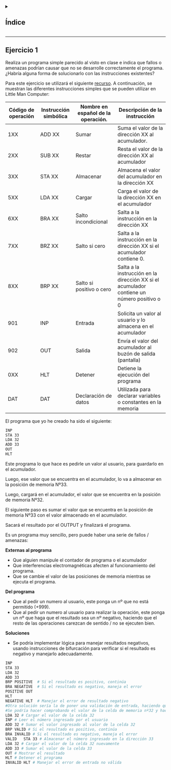 <details>
  <summary><h2>Índice</h2></summary>
  
 - [Introducción](#introducción)
</details>

---

## Ejercicio 1

Realiza un programa simple parecido al visto en clase e indica que fallos o amenazas podrían causar que no se desarrolle correctamente el programa. 
¿Habría alguna forma de solucionarlo con las instrucciones existentes? 

Para este ejercicio se utilizará el siguiente [recurso](https://peterhigginson.co.uk/lmc/?F5=19-Jun-25_16:11:29). 
A continuación, se muestran las diferentes instrucciones simples que se pueden utilizar en Little Man Computer:  


| Código de operación | Instrucción simbólica | Nombre en español de la operación. | Descripción de la instrucción                                                              |
| ------------------- | --------------------- | ---------------------------------- | ------------------------------------------------------------------------------------------ |
| 1XX                 | ADD XX                | Sumar                              | Suma el valor de la dirección XX al acumulador.                                            |
| 2XX                 | SUB XX                | Restar                             | Resta el valor de la dirección XX al acumulador                                            |
| 3XX                 | STA XX                | Almacenar                          | Almacena el valor del acumulador en la dirección XX                                        |
| 5XX                 | LDA XX                | Cargar                             | Carga el valor de la dirección XX en el acumulador                                         |
| 6XX                 | BRA XX                | Salto incondicional                | Salta a la instrucción en la dirección XX                                                  |
| 7XX                 | BRZ XX                | Salto si cero                      | Salta a la instrucción en la dirección XX si el acumulador contiene 0.                     |
| 8XX                 | BRP XX                | Salto si positivo o cero           | Salta a la instrucción en la dirección XX si el acumulador contiene un número positivo o 0 |
| 901                 | INP                   | Entrada                            | Solicita un valor al usuario y lo almacena en el acumulador                                |
| 902                 | OUT                   | Salida                             | Envía el valor del acumulador al buzón de salida (pantalla)                                |
| 0XX                 | HLT                   | Detener                            | Detiene la ejecución del programa                                                          |
| DAT                 | DAT                   | Declaración de datos               | Utilizada para declarar variables o constantes en la memoria                               |

El programa que yo he creado ha sido el siguiente:

```bash
INP 
STA 33 
LDA 32 
ADD 33 
OUT 
HLT 
```

Este programa lo que hace es pedirle un valor al usuario, para guardarlo en el acumulador. 

Luego, ese valor que se encuentra en el acumulador, lo va a almacenar en la posición de memoria Nº33. 

Luego, cargará en el acumulador, el valor que se encuentra en la posición de memoria Nº32. 

El siguiente paso es sumar el valor que se encuentra en la posición de memoria Nº33 con el valor almacenado en el acumulador. 

Sacará el resultado por el OUTPUT y finalizará el programa.

Es un programa muy sencillo, pero puede haber una serie de fallos / amenazas:


**Externas al programa**

- Que alguien manipule el contador de programa o el acumulador
- Que interferencias electromagnéticas afecten al funcionamiento del programa.
- Que se cambie el valor de las posiciones de memoria mientras se ejecuta el programa. 

**Del programa**

- Que al pedir un numero al usuario, este ponga un nº que no está permitido (+999).
- Que al pedir un numero al usuario para realizar la operación, este ponga un nº que haga que el resultado sea un nº negativo, haciendo que el resto de las operaciones carezcan de sentido / no se ejecuten bien. 

**Soluciones**

- Se podría implementar lógica para manejar resultados negativos, usando instrucciones de bifurcación para verificar si el resultado es negativo y manejarlo adecuadamente. 

```bash
INP 
STA 33 
LDA 32 
ADD 33 
BRP POSITIVE  # Si el resultado es positivo, continúa 
BRA NEGATIVE  # Si el resultado es negativo, maneja el error 
POSITIVE OUT 
HLT 
NEGATIVE HLT  # Manejar el error de resultado negativo 
#Otra solución sería la de poner una validación de entrada, haciendo que los valores ingresados estén dentro de un rango permitido. 
#Se podría hacer comprobando el valor de la celda de memoria nº32 y hacer que no se puedan ingresar #números que, al sumarlos con el valor de la celda nº32 superen el valor 999. 
LDA 32 # Cargar el valor de la celda 32 
INP # Leer el número ingresado por el usuario 
ADD 32 # Sumar el valor ingresado al valor de la celda 32 
BRP VALID # Si el resultado es positivo, continúa 
BRA INVALID # Si el resultado es negativo, maneja el error 
VALID   STA 33 # Almacenar el número ingresado en la dirección 33 
LDA 32 # Cargar el valor de la celda 32 nuevamente 
ADD 33 # Sumar el valor de la celda 33 
OUT # Mostrar el resultado 
HLT # Detener el programa 
INVALID HLT # Manejar el error de entrada no válida
```









































































